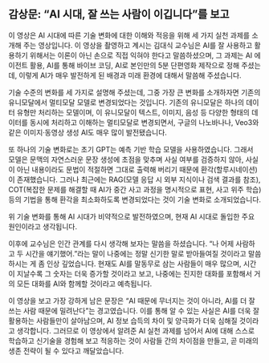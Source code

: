 ## 감상문: “AI 시대, 잘 쓰는 사람이 이깁니다”를 보고

이 영상은 AI 시대에 따른 기술 변화에 대한 이해와 적응을 위해 세 가지 실천 과제를 소개해 주는 영상입니다. 이 영상을 촬영하고 계시는 김대식 교수님은 AI를 잘 사용하고 활용하기 위해서는 이론이 아닌 손으로 직접 익혀야 한다고 말씀하셨으며, 그 과제는 AI 에이전트 활용, AI를 통해 바이브 코딩, AI로 본인만의 5분 단편영화 제작으로 정해 주셨는데, 이렇게 AI가 매우 발전하게 된 배경과 미래 환경에 대해서 말씀해 주셨습니다.

기술 수준의 변화를 세 가지로 설명해 주셨는데, 그중 가장 큰 변화를 소개하자면 기존의 유니모달에서 멀티모달 모델로 변경되었다는 것입니다. 기존의 유니모달은 하나의 데이터 유형만 처리하는 모델이며, 이 유니모달이 텍스트, 이미지, 음성 등 다양한 형태의 데이터를 동시에 처리하고 이해하는 멀티모달로 변경되면서, 구글의 나노바나나, Veo3와 같은 이미지·동영상 생성 AI도 매우 많이 발전됐습니다.

또 하나의 기술 변화로는 초기 GPT는 예측 기반 학습 모델을 사용하였습니다. 그래서 모델은 문맥의 자연스러운 문장 생성에 초점을 맞추며 사실 여부를 검증하지 않아, 사실이 아닌 내용이라도 문법이 적절하면 그대로 출력해 버리기 때문에 환각(할루시네이션)이 존재했습니다. 그러나 최근에는 RAG(모델 응답 시 외부 지식이나 검색 결과를 참조), COT(복잡한 문제를 해결할 때 AI가 중간 사고 과정을 명시적으로 표현, 사고 위주 학습) 등의 기법을 통해 환각을 최소화하도록 변경되었다는 것이 기술 변화로 소개되었습니다.

위 기술 변화를 통해 AI 시대가 비약적으로 발전하였으며, 현재 AI 시대로 돌입한 주요 원인이라고 생각됩니다.

이후에 교수님은 인간 관계를 다시 생각해 보자는 말씀을 하셨습니다. “나 어제 사람하고 두 시간을 얘기했어.”라는 말이 나중에는 정말 신기한 말로 받아들여질 것이라고 말씀하시는 게 좀 인상 깊었습니다. 현재도 AI를 말동무로 삼는 사람들이 매우 많으며, 시간이 지날수록 그 숫자는 더욱 증가할 것이라고 보고, 나중에는 진지한 대화를 포함해서 거의 모든 대화를 AI와 함께할 것이라고 예측됩니다.

이 영상을 보고 가장 강하게 남은 문장은 “AI 때문에 무너지는 것이 아니라, AI를 더 잘 쓰는 사람 때문에 밀려난다”는 경고였습니다. 이를 통해 알 수 있는 사실은 AI를 더욱 잘 활용하는 사람들만이 살아남으며, AI 정보 습득의 차이 및 양극화가 더욱 심해질 것이라고 생각합니다. 그러므로 이 영상에서 알려준 AI 실천 과제를 넘어서 AI에 대해 스스로 학습하고 신기술을 경험해 보고 적응하는 것이 사람들 간의 차이점을 만들고, 곧 미래의 생존 전략이 될 수 있다고 깨달았습니다.
